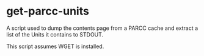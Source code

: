 # get-parcc-units

A script used to dump the contents page from a PARCC cache
and extract a list of the Units it contains to STDOUT.

This script assumes WGET is installed.
